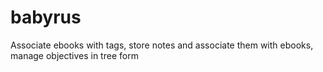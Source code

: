 # babyrus
Associate ebooks with tags, store notes and associate them with ebooks, manage objectives in tree form
